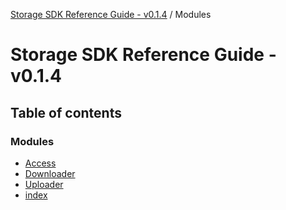 [Storage SDK Reference Guide - v0.1.4](README.md) / Modules

# Storage SDK Reference Guide - v0.1.4

## Table of contents

### Modules

- [Access](modules/Access.md)
- [Downloader](modules/Downloader.md)
- [Uploader](modules/Uploader.md)
- [index](modules/index.md)
